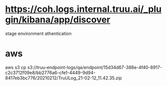 # <https://coh.logs.internal.truu.ai/_plugin/kibana/app/discover>

stage environment athentication

# aws
aws s3 cp s3://truu-endpoint-logs/qa/endpoint/15d34d67-388e-4f40-8917-c2c3712f09e8/bb2776a6-cfe1-4449-9d94-8417eb3bc776/20210212/TruULog_21-02-12_11.42.35.zip
